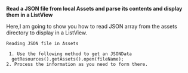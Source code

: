 
**Read a JSON file from local Assets and parse its contents and display them in a ListView**

Here,I am going to show you how to read JSON array from the assets directory to display in a ListView.

    Reading JSON file in Assets    
   
     1. Use the following method to get an JSONData
      getResources().getAssets().open(fileName);
    2. Process the information as you need to form there.
    
